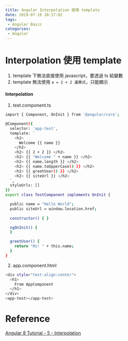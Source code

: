 ```yaml
---
title: Angular Interpolation 使用 template
date: 2019-07-16 10:17:02
tags:
 - Angular Basic
categories: 
 - Angular
---
```


# Interpolation 使用 template
1. template 下無法直接使用 javascript，要透過 ts 給變數
2. template 無法使用 `a = 2 + 2 運算式`，只能顯示

#### Interpolation
1. test.component.ts
~~~ bash
import { Component, OnInit } from '@angular/core';

@Component({
  selector: 'app-test',
  template: `
    <h2>
      Welcome {{ name }}
    </h2>
    <h2> {{ 2 + 2 }} </h2>
    <h2> {{ "Welcome " + name }} </h2>
    <h2> {{ name.length }} </h2>
    <h2> {{ name.toUpperCase() }} </h2>
    <h2> {{ greetUser() }} </h2>
    <h2> {{ siteUrl }} </h2>
  `,
  styleUrls: []
})
export class TestComponent implements OnInit {

  public name = "Hello World";
  public siteUrl = window.location.href;
  
  constructor() { }

  ngOnInit() {
  }

  greetUser() {
    return "Hi! " + this.name;
  }
}
~~~

2. app.component.html
~~~ bash
<div style="text-align:center">
  <h1>
    From AppComponent
  </h1>
</div>
<app-test></app-test>
~~~

# Reference
[Angular 8 Tutorial - 5 - Interpolation](https://www.youtube.com/watch?v=2a6OfacW_-I&list=PLC3y8-rFHvwhBRAgFinJR8KHIrCdTkZcZ&index=5)